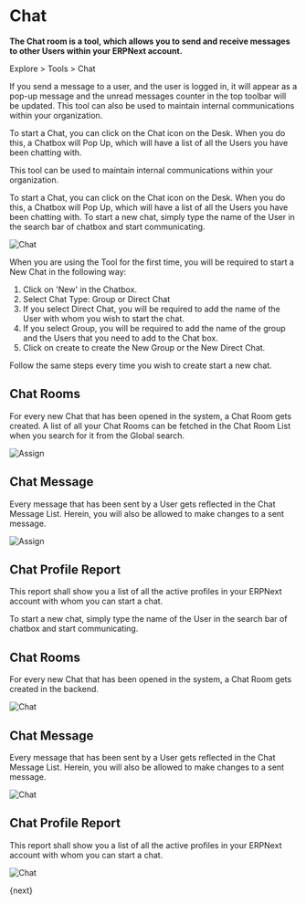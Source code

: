 <!-- add-breadcrumbs -->
# Chat

**The Chat room is a tool, which allows you to send and receive messages to other Users within your ERPNext account.**

Explore > Tools > Chat

If you send a message to a user, and the user is logged in, it will appear as a pop-up message and the unread messages counter in the top toolbar will be
updated.
This tool can also be used to maintain internal communications within your organization.

To start a Chat, you can click on the Chat icon on the Desk. When you do this, a Chatbox will Pop Up, which will have a list of all the Users you have been chatting with.

This tool can be used to maintain internal communications within your organization.

To start a Chat, you can click on the Chat icon on the Desk. When you do this, a Chatbox will Pop Up, which will have a list of all the Users you have been chatting with. To start a new chat, simply type the name of the User in the search bar of chatbox and start communicating.

![Chat](/docs/v12/assets/img/using-erpnext/using-chat-1.gif)

When you are using the Tool for the first time, you will be required to start a New Chat in the following way:

1. Click on 'New' in the Chatbox.
2. Select Chat Type: Group or Direct Chat
3. If you select Direct Chat, you will be required to add the name of the User with whom you wish to start the chat.
4. If you select Group, you will be required to add the name of the group and the Users that you need to add to the Chat box.
5. Click on create to create the New Group or the New Direct Chat.

Follow the same steps every time you wish to create start a new chat.

## Chat Rooms

For every new Chat that has been opened in the system, a Chat Room gets created. A list of all your Chat Rooms can be fetched in the Chat Room List when you search for it from the Global search.

<img class="screenshot" alt="Assign" src="{{docs_base_url}}/assets/img/collaboration-tools/chat-1.png">

## Chat Message

Every message that has been sent by a User gets reflected in the Chat Message List. Herein, you will also be allowed to make changes to a sent message.

<img class="screenshot" alt="Assign" src="{{docs_base_url}}/assets/img/collaboration-tools/chat-1.png">

## Chat Profile Report

This report shall show you a list of all the active profiles in your ERPNext account with whom you can start a chat.

To start a new chat, simply type the name of the User in the search bar of chatbox and start communicating.

## Chat Rooms

For every new Chat that has been opened in the system, a Chat Room gets created in the backend.

![Chat](/docs/v12/assets/img/using-erpnext/using-chat-2.png)

## Chat Message

Every message that has been sent by a User gets reflected in the Chat Message List. Herein, you will also be allowed to make changes to a sent message.

![Chat](/docs/v12/assets/img/using-erpnext/using-chat-3.png)

## Chat Profile Report

This report shall show you a list of all the active profiles in your ERPNext account with whom you can start a chat.

![Chat](/docs/v12/assets/img/using-erpnext/using-chat-4.png)

{next}

